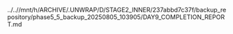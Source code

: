../..//mnt/h/ARCHIVE/.UNWRAP/D/STAGE2_INNER/237abbd7c37f/backup_repository/phase5_5_backup_20250805_103905/DAY9_COMPLETION_REPORT.md
